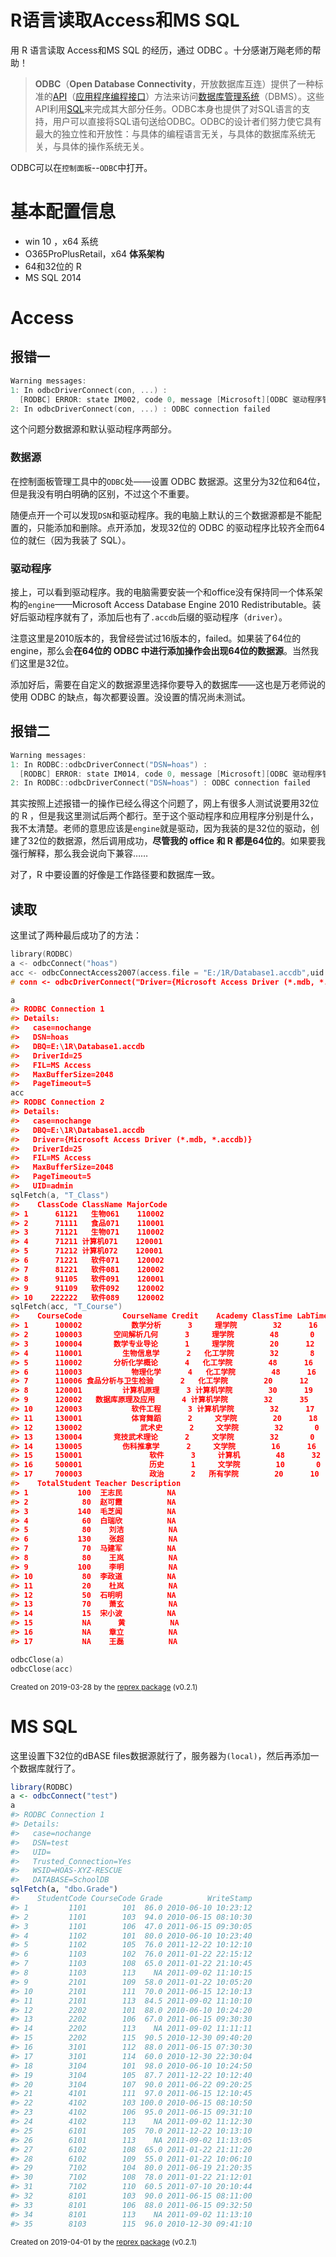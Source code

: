 # R语言读取Access和MS SQL


用 R 语言读取 Access和MS SQL 的经历，通过 ODBC 。十分感谢万飚老师的帮助！

> **ODBC**（**Open Database Connectivity**，开放数据库互连）提供了一种标准的[API](https://zh.wikipedia.org/wiki/%E5%BA%94%E7%94%A8%E7%A8%8B%E5%BA%8F%E6%8E%A5%E5%8F%A3)（[应用程序编程接口](https://zh.wikipedia.org/wiki/%E5%BA%94%E7%94%A8%E7%A8%8B%E5%BA%8F%E7%BC%96%E7%A8%8B%E6%8E%A5%E5%8F%A3)）方法来访问[数据库管理系统](https://zh.wikipedia.org/wiki/%E6%95%B0%E6%8D%AE%E5%BA%93%E7%AE%A1%E7%90%86%E7%B3%BB%E7%BB%9F)（DBMS）。这些API利用[SQL](https://zh.wikipedia.org/wiki/SQL)来完成其大部分任务。ODBC本身也提供了对SQL语言的支持，用户可以直接将SQL语句送给ODBC。ODBC的设计者们努力使它具有最大的独立性和开放性：与具体的编程语言无关，与具体的数据库系统无关，与具体的操作系统无关。

ODBC可以在`控制面板`--`ODBC`中打开。

<!--more-->

# 基本配置信息

- win 10 ，x64 系统
- O365ProPlusRetail，x64 **体系架构**
- 64和32位的 R 
- MS SQL 2014

# Access

## 报错一

```c
Warning messages:
1: In odbcDriverConnect(con, ...) :
  [RODBC] ERROR: state IM002, code 0, message [Microsoft][ODBC 驱动程序管理器] 未发现数据源名称并且未指定默认驱动程序
2: In odbcDriverConnect(con, ...) : ODBC connection failed
```

这个问题分数据源和默认驱动程序两部分。

### 数据源

在控制面板管理工具中的`ODBC`处——设置 ODBC 数据源。这里分为32位和64位，但是我没有明白明确的区别，不过这个不重要。

随便点开一个可以发现`DSN`和驱动程序。我的电脑上默认的三个数据源都是不能配置的，只能添加和删除。点开添加，发现32位的 ODBC 的驱动程序比较齐全而64位的就仨（因为我装了 SQL）。

### 驱动程序

接上，可以看到驱动程序。我的电脑需要安装一个和office没有保持同一个体系架构的`engine`——Microsoft Access Database Engine 2010 Redistributable。装好后驱动程序就有了，添加后也有了`.accdb`后缀的驱动程序（`driver`）。

注意这里是2010版本的，我曾经尝试过16版本的，failed。如果装了64位的engine，那么会**在64位的 ODBC 中进行添加操作会出现64位的数据源**。当然我们这里是32位。

添加好后，需要在自定义的数据源里选择你要导入的数据库——这也是万老师说的使用 ODBC 的缺点，每次都要设置。没设置的情况尚未测试。

## 报错二

```c
Warning messages:
1: In RODBC::odbcDriverConnect("DSN=hoas") :
  [RODBC] ERROR: state IM014, code 0, message [Microsoft][ODBC 驱动程序管理器] 在指定的 DSN 中，驱动程序和应用程序之间的体系结构不匹配
2: In RODBC::odbcDriverConnect("DSN=hoas") : ODBC connection failed
```

其实按照上述报错一的操作已经么得这个问题了，网上有很多人测试说要用32位的 R ，但是我这里测试后两个都行。至于这个驱动程序和应用程序分别是什么，我不太清楚。老师的意思应该是`engine`就是驱动，因为我装的是32位的驱动，创建了32位的数据源，然后调用成功，**尽管我的 office 和 R 都是64位的**。如果要我强行解释，那么我会说向下兼容……

对了，R 中要设置的好像是工作路径要和数据库一致。

## 读取

这里试了两种最后成功了的方法：

``` c
library(RODBC)
a <- odbcConnect("hoas")
acc <- odbcConnectAccess2007(access.file = "E:/1R/Database1.accdb",uid = "hoas")
# conn <- odbcDriverConnect("Driver={Microsoft Access Driver (*.mdb, *.accdb)};DBQ='E:/1R/Database1.accdb'") 

a
#> RODBC Connection 1
#> Details:
#>   case=nochange
#>   DSN=hoas
#>   DBQ=E:\1R\Database1.accdb
#>   DriverId=25
#>   FIL=MS Access
#>   MaxBufferSize=2048
#>   PageTimeout=5
acc
#> RODBC Connection 2
#> Details:
#>   case=nochange
#>   DBQ=E:\1R\Database1.accdb
#>   Driver={Microsoft Access Driver (*.mdb, *.accdb)}
#>   DriverId=25
#>   FIL=MS Access
#>   MaxBufferSize=2048
#>   PageTimeout=5
#>   UID=admin
sqlFetch(a, "T_Class")
#>    ClassCode ClassName MajorCode
#> 1      61121   生物061    110002
#> 2      71111   食品071    110001
#> 3      71121   生物071    110002
#> 4      71211 计算机071    120001
#> 5      71212 计算机072    120001
#> 6      71221   软件071    120002
#> 7      81221   软件081    120002
#> 8      91105   软件091    120001
#> 9      91109   软件092    120002
#> 10    222222   软件089    120002
sqlFetch(acc, "T_Course")
#>    CourseCode         CourseName Credit    Academy ClassTime LabTime
#> 1      100002           数学分析      3     理学院        32      16
#> 2      100003       空间解析几何      3     理学院        48       0
#> 3      100004       数学专业导论      1     理学院        20      12
#> 4      110001         生物信息学      2   化工学院        32       8
#> 5      110002       分析化学概论      4   化工学院        48      16
#> 6      110003           物理化学      4   化工学院        48      16
#> 7      110006 食品分析与卫生检验      2   化工学院        20      12
#> 8      120001         计算机原理      3 计算机学院        30      19
#> 9      120002   数据库原理及应用      4 计算机学院        32      35
#> 10     120003           软件工程      3 计算机学院        32      17
#> 11     130001           体育舞蹈      2     文学院        20      18
#> 12     130002             武术史      2     文学院        32       0
#> 13     130004       竞技武术理论      2     文学院        32       0
#> 14     130005         伤科推拿学      2     文学院        16      16
#> 15     150001               软件      3     计算机        48      32
#> 16     500001               历史      1     文学院        10       0
#> 17     700003               政治      2   所有学院        20      10
#>    TotalStudent Teacher Description
#> 1           100  王志民          NA
#> 2            80  赵可霞          NA
#> 3           140  毛芝闻          NA
#> 4            60  白瑞欣          NA
#> 5            80    刘洁          NA
#> 6           130    张超          NA
#> 7            70  马建军          NA
#> 8            80    王岚          NA
#> 9           100    李明          NA
#> 10           80  李政道          NA
#> 11           20    杜岚          NA
#> 12           50  石明明          NA
#> 13           70    萧玄          NA
#> 14           15  宋小波          NA
#> 15           NA      黄          NA
#> 16           NA    章立          NA
#> 17           NA    王磊          NA

odbcClose(a)
odbcClose(acc)
```

<sup>Created on 2019-03-28 by the [reprex package](https://reprex.tidyverse.org) (v0.2.1)

# MS SQL

这里设置下32位的dBASE files数据源就行了，服务器为`(local)`，然后再添加一个数据库就行了。

``` r
library(RODBC)
a <- odbcConnect("test")
a
#> RODBC Connection 1
#> Details:
#>   case=nochange
#>   DSN=test
#>   UID=
#>   Trusted_Connection=Yes
#>   WSID=HOAS-XYZ-RESCUE
#>   DATABASE=SchoolDB
sqlFetch(a, "dbo.Grade")
#>    StudentCode CourseCode Grade          WriteStamp
#> 1         1101        101  86.0 2010-06-10 10:23:12
#> 2         1101        103  94.0 2010-06-15 08:10:30
#> 3         1101        106  47.0 2011-06-15 09:30:05
#> 4         1102        101  80.0 2010-06-10 10:23:40
#> 5         1102        105  76.0 2011-12-22 10:12:10
#> 6         1103        102  76.0 2011-01-22 22:15:12
#> 7         1103        108  65.0 2011-01-22 21:10:45
#> 8         1103        113    NA 2011-09-02 11:10:15
#> 9         2101        109  58.0 2011-01-22 10:05:20
#> 10        2101        111  70.0 2011-06-15 12:10:13
#> 11        2101        113  84.5 2011-09-02 11:10:10
#> 12        2202        101  88.0 2010-06-10 10:24:20
#> 13        2202        106  67.0 2011-06-15 09:30:30
#> 14        2202        113    NA 2011-09-02 11:11:11
#> 15        2202        115  90.5 2010-12-30 09:40:20
#> 16        3101        112  88.0 2011-06-15 07:30:30
#> 17        3101        114  60.0 2010-12-30 22:30:04
#> 18        3104        101  98.0 2010-06-10 10:24:50
#> 19        3104        105  87.7 2011-12-22 10:12:40
#> 20        3104        107  90.0 2011-06-22 09:20:25
#> 21        4101        111  97.0 2011-06-15 12:10:45
#> 22        4102        103 100.0 2010-06-15 08:10:50
#> 23        4102        106  95.0 2011-06-15 09:31:10
#> 24        4102        113    NA 2011-09-02 11:12:30
#> 25        6101        105  70.0 2011-12-22 10:13:10
#> 26        6101        113    NA 2011-09-02 11:13:05
#> 27        6102        108  65.0 2011-01-22 21:11:20
#> 28        6102        109  55.0 2011-01-22 10:06:10
#> 29        7102        104  80.0 2011-06-19 21:20:35
#> 30        7102        108  78.0 2011-01-22 21:12:01
#> 31        7102        110  60.5 2011-07-10 20:10:44
#> 32        8101        103  90.0 2011-06-15 08:11:00
#> 33        8101        106  88.0 2011-06-15 09:32:50
#> 34        8101        113    NA 2011-09-02 11:13:10
#> 35        8103        115  96.0 2010-12-30 09:41:10
```

<sup>Created on 2019-04-01 by the [reprex package](https://reprex.tidyverse.org) (v0.2.1)</sup>

